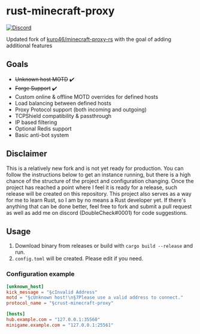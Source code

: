 # rust-minecraft-proxy
<a href="https://doublecheck.gg/discord">
    <img alt="Discord" src="https://img.shields.io/discord/752389778636406934?color=7289da&label=Discord">
</a>

Updated fork of [kuro46/minecraft-proxy-rs](https://github.com/kuro46/minecraft-proxy-rs) with the goal of adding additional features

## Goals
- ~~Unknown host MOTD~~ ✔️
- ~~Forge Support~~ ✔️
- Custom online & offline MOTD overrides for defined hosts
- Load balancing between defined hosts
- Proxy Protocol support (both incoming and outgoing)
- TCPShield compatibility & passthrough
- IP based filtering
- Optional Redis support
- Basic anti-bot system

## Disclaimer
This is a relatively new fork and is not yet ready for production. You can follow the instructions below to get an instance running, but there is a high chance of the structure of the project and configuration changing. Once the project has reached a point where I feel it is ready for a release, such release will be created on this repository. This project also serves as a way for me to learn Rust, so I am by no means a Rust developer yet. If there's anything that can be done better, feel free to fork and submit a pull request as well as add me on discord (DoubleCheck#0001) for code suggestions. 

## Usage

1. Download binary from releases or build with `cargo build --release` and run.
1. `config.toml` will be created. Please edit if you need.

### Configuration example

```toml
[unknown_host]
kick_message = "§cInvalid Address"
motd = "§cUnknown host!\n§7Please use a valid address to connect."
protocol_name = "§crust-minecraft-proxy"

[hosts]
hub.example.com = "127.0.0.1:35560"
minigame.example.com = "127.0.0.1:25561"
```
